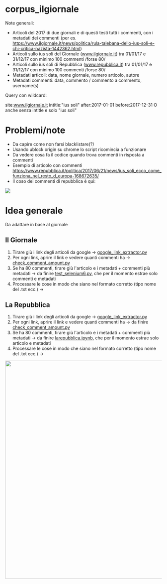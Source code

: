 # corpus_ilgiornale

Note generali:

- Articoli del 2017 di due giornali e di questi testi tutti i commenti, con i metadati dei commenti (per es. https://www.ilgiornale.it/news/politica/rula-talebana-dello-ius-soli-e-chi-critica-nazista-1442362.html)
- Articoli sullo ius soli del Giornale (www.ilgiornale.it) tra 01/01/17 e 31/12/17 con minimo 100 commenti /forse 80/
- Articoli sullo ius soli di Repubblica (www.repubblica.it) tra 01/01/17 e 31/12/17 con minimo 100 commenti /forse 80/
- Metadati articoli: data, nome giornale, numero articolo, autore 
- Metadati commenti: data, commento / commento a commento, username(s)

Query con wildcard:

site:www.ilgiornale.it intitle:"ius soli" after:2017-01-01 before:2017-12-31
O anche senza intitle e solo "ius soli"

# Problemi/note

- Da capire come non farsi blacklistare(?) 
- Usando ublock origin su chrome lo script ricomincia a funzionare 
- Da vedere cosa fa il codice quando trova commenti in risposta a commenti
- Esempio di articolo con commenti https://www.repubblica.it/politica/2017/06/21/news/ius_soli_ecco_come_funziona_nel_resto_d_europa-168672635/
- Il coso dei commenti di repubblica è qui:
<img src="https://github.com/ffedox/corpus_ilgiornale/blob/main/commentirepubblica.png">

# Idea generale

Da adattare in base al giornale

## Il Giornale

1. Tirare giù i link degli articoli da google -> [google_link_extractor.py](https://github.com/ffedox/corpus_ilgiornale/blob/main/google_link_extractor.py)
2. Per ogni link, aprire il link e vedere quanti commenti ha -> [check_comment_amount.py](https://github.com/ffedox/corpus_ilgiornale/blob/main/check_comment_amount.py)
3. Se ha 80 commenti, tirare giù l'articolo e i metadati + commenti più metadati -> da finire [test_selenium6.py](https://github.com/ffedox/corpus_ilgiornale/blob/main/test_selenium6.py), che per il momento estrae solo commenti e metadati
4. Processare le cose in modo che siano nel formato corretto (tipo nome del .txt ecc.) ->

## La Repubblica

1. Tirare giù i link degli articoli da google -> [google_link_extractor.py](https://github.com/ffedox/corpus_ilgiornale/blob/main/google_link_extractor.py)
2. Per ogni link, aprire il link e vedere quanti commenti ha -> da finire [check_comment_amount.py](https://github.com/ffedox/corpus_ilgiornale/blob/main/check_comment_amount.py)
3. Se ha 80 commenti, tirare giù l'articolo e i metadati + commenti più metadati -> da finire [larepubblica.ipynb](https://github.com/ffedox/corpus_ilgiornale/blob/main/larepubblica.ipynb), che per il momento estrae solo articolo e metadati
4. Processare le cose in modo che siano nel formato corretto (tipo nome del .txt ecc.) ->

<img src="https://github.com/ffedox/corpus_ilgiornale/blob/main/esempio_corpus.jpg" width="700" class="center">
